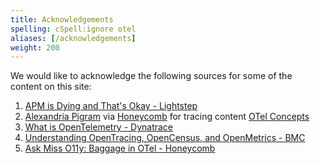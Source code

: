```yaml
---
title: Acknowledgements
spelling: cSpell:ignore otel
aliases: [/acknowledgements]
weight: 200
---
```


We would like to acknowledge the following sources for some of the content on this site:

1. [APM is Dying and That's Okay - Lightstep](https://lightstep.com/blog/apm-is-dying-and-thats-okay)
2. [Alexandria Pigram](https://github.com/alexandriastech) via [Honeycomb](https://www.honeycomb.io/) for tracing content [OTel Concepts](/docs/concepts/otel-concepts)
3. [What is OpenTelemetry - Dynatrace](https://www.dynatrace.com/news/blog/what-is-opentelemetry-2/)
4. [Understanding OpenTracing, OpenCensus, and OpenMetrics - BMC](https://www.bmc.com/blogs/opentracing-opencensus-openmetrics/)
5. [Ask Miss O11y: Baggage in OTel - Honeycomb](https://www.honeycomb.io/blog/ask-miss-o11y-opentelemetry-baggage/)
